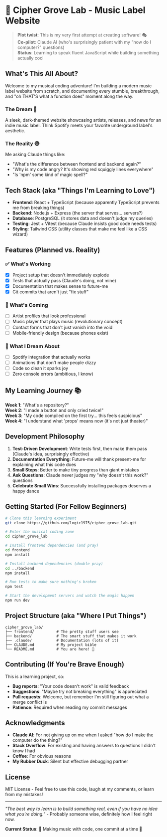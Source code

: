 # 🎵 Cipher Grove Lab - Music Label Website

> **Plot twist**: This is my very first attempt at creating software! 🎭  
> **Co-pilot**: Claude AI (who's surprisingly patient with my "how do I computer?" questions)  
> **Status**: Learning to speak fluent JavaScript while building something actually cool

## What's This All About?

Welcome to my musical coding adventure! I'm building a modern music label website from scratch, and documenting every stumble, breakthrough, and "oh THAT'S what a function does" moment along the way.

### The Dream 🌟
A sleek, dark-themed website showcasing artists, releases, and news for an indie music label. Think Spotify meets your favorite underground label's aesthetic.

### The Reality 😅
Me asking Claude things like:
- "What's the difference between frontend and backend again?"
- "Why is my code angry? It's showing red squiggly lines everywhere"
- "Is 'npm' some kind of magic spell?"

## Tech Stack (aka "Things I'm Learning to Love")

- **Frontend**: React + TypeScript (because apparently TypeScript prevents me from breaking things)
- **Backend**: Node.js + Express (the server that serves... servers?)
- **Database**: PostgreSQL (it stores data and doesn't judge my queries)
- **Testing**: Jest + Vitest (because Claude insists good code needs tests)
- **Styling**: Tailwind CSS (utility classes that make me feel like a CSS wizard)

## Features (Planned vs. Reality)

### ✅ What's Working
- [x] Project setup that doesn't immediately explode
- [x] Tests that actually pass (Claude's doing, not mine)
- [x] Documentation that makes sense to future-me
- [x] Git commits that aren't just "fix stuff"

### 🚧 What's Coming
- [ ] Artist profiles that look professional
- [ ] Music player that plays music (revolutionary concept)
- [ ] Contact forms that don't just vanish into the void
- [ ] Mobile-friendly design (because phones exist)

### 🌈 What I Dream About
- [ ] Spotify integration that actually works
- [ ] Animations that don't make people dizzy
- [ ] Code so clean it sparks joy
- [ ] Zero console errors (ambitious, I know)

## My Learning Journey 📚

**Week 1**: "What's a repository?"  
**Week 2**: "I made a button and only cried twice!"  
**Week 3**: "My code compiled on the first try... this feels suspicious"  
**Week 4**: "I understand what 'props' means now (it's not just theater)"  

## Development Philosophy

1. **Test-Driven Development**: Write tests first, then make them pass (Claude's idea, surprisingly effective)
2. **Documentation Everything**: Future-me will thank present-me for explaining what this code does
3. **Small Steps**: Better to make tiny progress than giant mistakes
4. **Ask Questions**: Claude never judges my "why doesn't this work?" questions
5. **Celebrate Small Wins**: Successfully installing packages deserves a happy dance

## Getting Started (For Fellow Beginners)

```bash
# Clone this learning experiment
git clone https://github.com/logic1975/cipher_grove_lab.git

# Enter the musical coding zone
cd cipher_grove_lab

# Install frontend dependencies (and pray)
cd frontend
npm install

# Install backend dependencies (double pray)
cd ../backend
npm install

# Run tests to make sure nothing's broken
npm test

# Start the development servers and watch the magic happen
npm run dev
```

## Project Structure (aka "Where I Put Things")

```
cipher_grove_lab/
├── frontend/          # The pretty stuff users see
├── backend/           # The smart stuff that makes it work
├── .claude/           # Documentation (lots of it)
├── CLAUDE.md          # My project bible
└── README.md          # You are here! 👋
```

## Contributing (If You're Brave Enough)

This is a learning project, so:
- **Bug reports**: "Your code doesn't work" is valid feedback
- **Suggestions**: "Maybe try not breaking everything" is appreciated
- **Pull requests**: Welcome, but remember I'm still figuring out what a merge conflict is
- **Patience**: Required when reading my commit messages

## Acknowledgments

- **Claude AI**: For not giving up on me when I asked "how do I make the computer do the thing?"
- **Stack Overflow**: For existing and having answers to questions I didn't know I had
- **Coffee**: For obvious reasons
- **My Rubber Duck**: Silent but effective debugging partner

## License

MIT License - Feel free to use this code, laugh at my comments, or learn from my mistakes!

---

*"The best way to learn is to build something real, even if you have no idea what you're doing."* - Probably someone wise, definitely how I feel right now.

**Current Status**: 🎵 Making music with code, one commit at a time 🎵